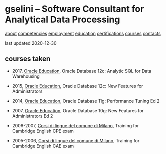 # gselini – Software Consultant for Analytical Data Processing

<div class="topnav">
    <a href="./index.md">about</a>
    <a href="./competencies.md">competencies</a>
    <a href="./employment.md">employment</a>
    <a href="./education.md">education</a>
    <a href="./certifications.md">certifications</a>
    <a class="active" href="./courses.md">courses</a>
    <a href="./contacts.md">contacts</a>
</div>

last updated 2020-12-30

## courses taken

* 2017, [Oracle Education], Oracle Database 12c: Analytic SQL for Data Warehousing

* 2015, [Oracle Education], Oracle Database 12c: New Features for Administrators

* 2014, [Oracle Education], Oracle Database 11g: Performance Tuning Ed 2

* 2007, [Oracle Education], Oracle Database 10g: New Features for Administrators Ed 2

* 2006-2007, [Corsi di lingue del comune di Milano], Training for Cambridge English CPE exam

* 2005-2006, [Corsi di lingue del comune di Milano], Training for Cambridge English CAE exam


[Corsi di lingue del comune di Milano]: http://formami.comune.milano.it/lingue/
[Oracle Education]: https://education.oracle.com/
